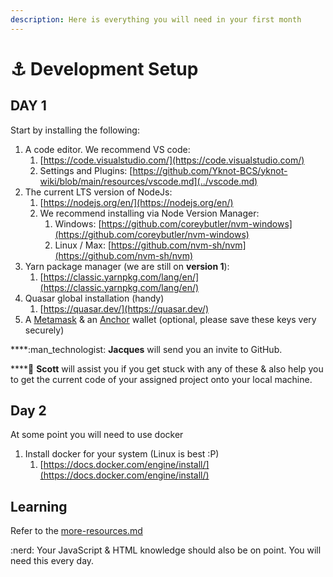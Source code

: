 ```yaml
---
description: Here is everything you will need in your first month
---
```


# ⚓ Development Setup

## DAY 1

Start by installing the following:

1. A code editor. We recommend VS code:
   1. [https://code.visualstudio.com/](https://code.visualstudio.com/)
   2. Settings and Plugins: [https://github.com/Yknot-BCS/yknot-wiki/blob/main/resources/vscode.md](../vscode.md)
2. The current LTS version of NodeJs:
   1. [https://nodejs.org/en/](https://nodejs.org/en/)
   2. We recommend installing via Node Version Manager:
      1. Windows: [https://github.com/coreybutler/nvm-windows](https://github.com/coreybutler/nvm-windows)
      2. Linux / Max: [https://github.com/nvm-sh/nvm](https://github.com/nvm-sh/nvm)
3. Yarn package manager (we are still on **version 1**):
   1. [https://classic.yarnpkg.com/lang/en/](https://classic.yarnpkg.com/lang/en/)
4. Quasar global installation (handy)
   1. [https://quasar.dev/](https://quasar.dev/)
5. A [Metamask](https://metamask.io/) & an [Anchor](https://greymass.com/anchor/) wallet (optional, please save these keys very securely)

****:man\_technologist: **Jacques** will send you an invite to GitHub.&#x20;

****:helicopter: **Scott** will assist you if you get stuck with any of these & also help you to get the current code of your assigned project onto your local machine.

## Day 2

At some point you will need to use docker

1. Install docker for your system (Linux is best :P)
   1. [https://docs.docker.com/engine/install/](https://docs.docker.com/engine/install/)



## **Learning**

Refer to the [more-resources.md](../more-resources.md "mention")



:nerd: Your JavaScript & HTML knowledge should also be on point. You will need this every day.&#x20;
